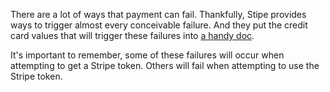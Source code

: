 There are a lot of ways that payment can fail. Thankfully, Stipe provides ways to trigger almost every conceivable failure. And they put the credit card values that will trigger these failures into [a handy doc](https://stripe.com/docs/testing).

It's important to remember, some of these failures will occur when attempting to get a Stripe token. Others will fail when attempting to use the Stripe token.
